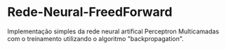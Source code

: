 # Rede-Neural-FreedForward
Implementação simples da rede neural artifical Perceptron Multicamadas com o treinamento utilizando o algoritmo "backpropagation".